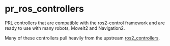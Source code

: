 # pr_ros_controllers

PRL controllers that are compatible with the ros2-control framework and are ready to use with many robots, MoveIt2 and Navigation2.

Many of these controllers pull heavily from the upstream [ros2_controllers](https://github.com/ros-controls/ros2_controllers).
